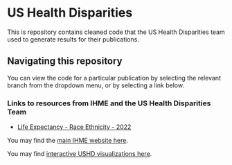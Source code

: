 # US Health Disparities

This is repository contains cleaned code that the US Health Disparities team used to generate results for their publications.

## Navigating this repository

You can view the code for a particular publication by selecting the relevant branch from the dropdown menu, or by selecting a link below.

### Links to resources from IHME and the US Health Disparities Team

* [Life Expectancy - Race Ethnicity - 2022](https://github.com/ihmeuw/USHD/tree/life_expectancy_race_ethnicity_2022)


You may find the [main IHME website here](http://www.healthdata.org).

You may find [interactive USHD visualizations here](https://vizhub.healthdata.org/subnational/usa).